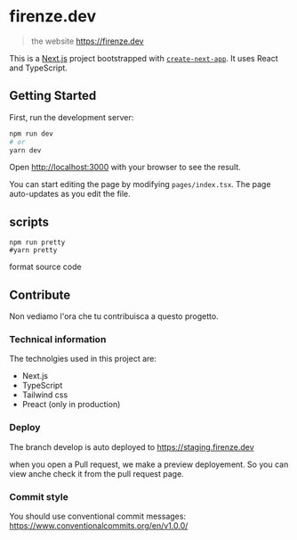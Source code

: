 # firenze.dev 

> the website https://firenze.dev

This is a [Next.js](https://nextjs.org/) project bootstrapped with [`create-next-app`](https://github.com/vercel/next.js/tree/canary/packages/create-next-app). It uses React and TypeScript.

## Getting Started

First, run the development server:

```bash
npm run dev
# or
yarn dev
```

Open [http://localhost:3000](http://localhost:3000) with your browser to see the result.

You can start editing the page by modifying `pages/index.tsx`. The page auto-updates as you edit the file.

## scripts 

```
npm run pretty
#yarn pretty
```

format source code

## Contribute 

Non vediamo l'ora che tu contribuisca a questo progetto.

### Technical information

The technolgies used in this project are: 
* Next.js
* TypeScript
* Tailwind css
* Preact (only in production)

### Deploy

The branch develop is auto deployed to https://staging.firenze.dev 

when you open a Pull request, we make a preview deployement. So you can view anche check it from the pull request page.

### Commit style

You should use conventional commit messages: https://www.conventionalcommits.org/en/v1.0.0/ 



